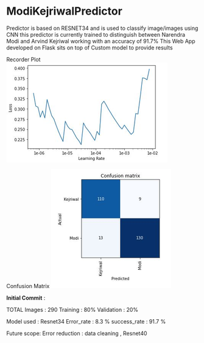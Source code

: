 # ModiKejriwalPredictor
Predictor is based on RESNET34 and is used to classify image/images using CNN 
this predictor is currently trained to distinguish between Narendra Modi and Arvind Kejriwal working with an accuracy of 91.7%
This Web App developed on Flask sits on top of Custom model to provide results


Recorder Plot
![](/chart.JPG)


Confusion Matrix
![](/Capture.JPG)


**Initial Commit** :

TOTAL Images : 290
Training : 80%
Validation : 20%


Model used  : Resnet34
Error_rate : 8.3 %
success_rate : 91.7 %

Future scope:
Error reduction : data cleaning , Resnet40
